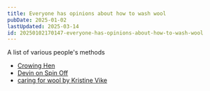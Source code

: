 ```yaml
---
title: Everyone has opinions about how to wash wool
pubDate: 2025-01-02
lastUpdated: 2025-03-14
id: 20250102170147-everyone-has-opinions-about-how-to-wash-wool
---
```


A list of various people's methods

- [Crowing Hen](https://www.crowinghen.ca/blog/how-to-wash-wool)
- [Devin on Spin Off](https://spinoffmagazine.com/how-i-wash-wool-a-practical-method)
- [caring for wool by Kristine Vike](https://www.youtube.com/watch?v=iza41M0q_dA)
